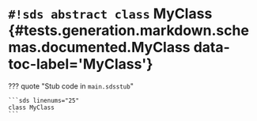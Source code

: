 # `#!sds abstract class` MyClass {#tests.generation.markdown.schemas.documented.MyClass data-toc-label='MyClass'}

??? quote "Stub code in `main.sdsstub`"

    ```sds linenums="25"
    class MyClass
    ```
